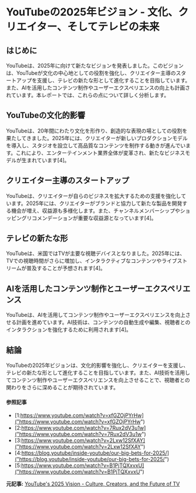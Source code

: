 # YouTubeの2025年ビジョン - 文化、クリエイター、そしてテレビの未来

## はじめに

YouTubeは、2025年に向けて新たなビジョンを発表しました。このビジョンは、YouTubeが文化の中心地としての役割を強化し、クリエイター主導のスタートアップを支援し、テレビの新たな形として進化することを目指しています。また、AIを活用したコンテンツ制作やユーザーエクスペリエンスの向上も計画されています。本レポートでは、これらの点について詳しく分析します。

## YouTubeの文化的影響

YouTubeは、20年間にわたり文化を形作り、創造的な表現の場としての役割を果たしてきました。2025年には、クリエイターが新しいプロダクションモデルを導入し、スタジオを設立して高品質なコンテンツを制作する動きが進んでいます。これにより、エンターテインメント業界全体が変革され、新たなビジネスモデルが生まれています[4]。

## クリエイター主導のスタートアップ

YouTubeは、クリエイターが自らのビジネスを拡大するための支援を強化しています。2025年には、クリエイターがブランドと協力して新たな製品を開発する機会が増え、収益源も多様化します。また、チャンネルメンバーシップやショッピングリコメンデーションが重要な収益源となっています[4]。

## テレビの新たな形

YouTubeは、米国ではTVが主要な視聴デバイスとなりました。2025年には、TVでの視聴時間がさらに増加し、インタラクティブなコンテンツやライブストリームが普及することが予想されます[4]。

## AIを活用したコンテンツ制作とユーザーエクスペリエンス

YouTubeは、AIを活用してコンテンツ制作やユーザーエクスペリエンスを向上させる計画を進めています。AI技術は、コンテンツの自動生成や編集、視聴者とのインタラクションを強化するために利用されます[4]。

## 結論

YouTubeの2025年ビジョンは、文化的影響を強化し、クリエイターを支援し、テレビの新たな形として進化することを目指しています。また、AI技術を活用してコンテンツ制作やユーザーエクスペリエンスを向上させることで、視聴者との関わりをさらに深めることが期待されています。

#### 参照記事
- [1:https://www.youtube.com/watch?v=xfGZOjPYrHw]("https://www.youtube.com/watch?v=xfGZOjPYrHw")
- [2:https://www.youtube.com/watch?v=7Rux2dV3u1w]("https://www.youtube.com/watch?v=7Rux2dV3u1w")
- [3:https://www.youtube.com/watch?v=2Lxw12SfXAY]("https://www.youtube.com/watch?v=2Lxw12SfXAY")
- [4:https://blog.youtube/inside-youtube/our-big-bets-for-2025/]("https://blog.youtube/inside-youtube/our-big-bets-for-2025/")
- [5:https://www.youtube.com/watch?v=B1PjTQXxvxU]("https://www.youtube.com/watch?v=B1PjTQXxvxU")


**元記事:** [YouTube's 2025 Vision - Culture, Creators, and the Future of TV](https://substack.com/home/post/p-157261678?utm_campaign=post&utm_medium=web)